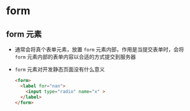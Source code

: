 # form

## form 元素

- 通常会将真个表单元素，放置 `form` 元素内部，作用是当提交表单时，会将 `form` 元素内部的表单内容以合适的方式提交到服务器

- `form` 元素对开发静态页面没有什么意义

  ```html
  <form>
    <label for="nan">
      <input type="radio" name="x" >
    </label>
  </form>
  ```
